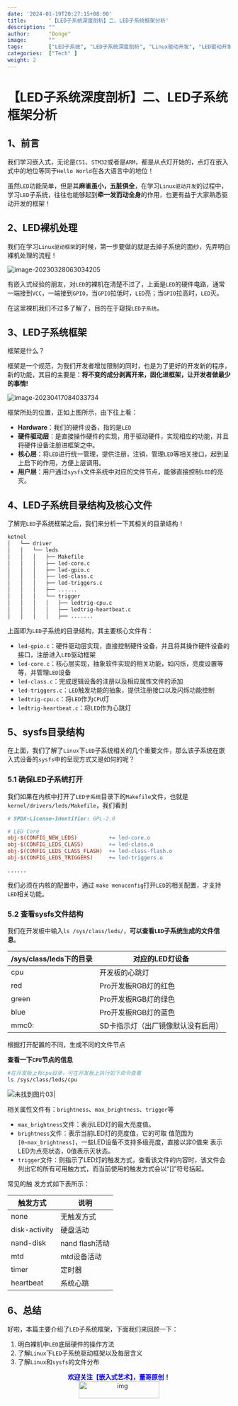 ```yaml
---
date: '2024-01-19T20:27:15+08:00'
title:       '【LED子系统深度剖析】二、LED子系统框架分析'
description: ""
author:      "Donge"
image:       ""
tags:        ["LED子系统", "LED子系统深度剖析", "Linux驱动开发", "LED驱动开发"]
categories:  ["Tech" ]
weight: 2
---
```


# 【LED子系统深度剖析】二、LED子系统框架分析

## 1、前言

我们学习嵌入式，无论是`C51`、`STM32`或者是`ARM`，都是从点灯开始的，点灯在嵌入式中的地位等同于`Hello World`在各大语言中的地位！

虽然`LED`功能简单，但是其**麻雀虽小，五脏俱全**，在学习`Linux驱动开发`的过程中，学习`LED`子系统，往往也能够起到**牵一发而动全身**的作用，也更有益于大家熟悉驱动开发的框架！

## 2、LED裸机处理

我们在学习`Linux驱动框架`的时候，第一步要做的就是去掉子系统的面纱，先弄明白裸机处理的流程！

![image-20230328063034205](https://image-1305421143.cos.ap-nanjing.myqcloud.com/image/image-20230328063034205.png)

有嵌入式经验的朋友，对`LED`的裸机在清楚不过了，上面是`LED`的硬件电路，通常一端接到`VCC`，一端接到`GPIO`，当`GPIO`拉低时，`LED`亮；当`GPIO`拉高时，`LED`灭。

在这里裸机我们不过多了解了，目的在于窥探`LED子系统`。

## 3、LED子系统框架

框架是什么？

框架是一个规范，为我们开发者增加限制的同时，也是为了更好的开发新的程序，新的功能，其目的主要是：**将不变的成分剥离开来，固化进框架，让开发者做最少的事情!**

![image-20230417084033734](https://image-1305421143.cos.ap-nanjing.myqcloud.com/image/image-20230417084033734.png)

框架所处的位置，正如上图所示，由下往上看：

- **Hardware**：我们的硬件设备，指的是`LED`
- **硬件驱动层**：是直接操作硬件的实现，用于驱动硬件，实现相应的功能，并且将硬件设备注册进框架之中。
- **核心层**：将`LED`进行统一管理，提供注册，注销，管理`LED`等相关接口，起到呈上启下的作用，方便上层调用。
- **用户层**：用户通过`sysfs`文件系统中对应的文件节点，能够直接控制`LED`的亮灭。

## 4、LED子系统目录结构及核心文件

了解完`LED`子系统框架之后，我们来分析一下其相关的目录结构！

```bash
ketnel
│   └── driver
│   │   └── leds
│   │   │   ├──	Makefile
│   │   │   ├──	led-core.c
│   │   │   ├──	led-gpio.c
│   │   │   ├──	led-class.c
│   │   │   ├──	led-triggers.c
│   │   │   ├──	......
│   │   │   └── trigger
│   │   │   │   ├── ledtrig-cpu.c
│   │   │   │   ├── ledtrig-heartbeat.c
│   │   │   │   ├── .......
```

上面即为`LED`子系统的目录结构，其主要核心文件有：

- `led-gpio.c`：硬件驱动层实现，直接控制硬件设备，并且将其操作硬件设备的接口，注册进入`LED`驱动框架
- `led-core.c`：核心层实现，抽象软件实现的相关功能，如闪烁，亮度设置等等，并管理`LED`设备
- `led-class.c`：完成逻辑设备的注册以及相应属性文件的添加
- `led-triggers.c`：`LED`触发功能的抽象，提供注册接口以及闪烁功能控制
- `ledtrig-cpu.c`：将`LED`作为`CPU`灯
- `ledtrig-heartbeat.c`：将`LED`作为心跳灯

## 5、sysfs目录结构

在上面，我们了解了`Linux`下`LED`子系统相关的几个重要文件，那么该子系统在嵌入式设备的`sysfs`中的呈现方式又是如何的呢？

### 5.1 确保LED子系统打开

我们如果在内核中打开了`LED子系统`目录下的`Makefile`文件，也就是`kernel/drivers/leds/Makefile`，我们看到

```makefile
# SPDX-License-Identifier: GPL-2.0

# LED Core
obj-$(CONFIG_NEW_LEDS)			+= led-core.o
obj-$(CONFIG_LEDS_CLASS)		+= led-class.o
obj-$(CONFIG_LEDS_CLASS_FLASH)	+= led-class-flash.o
obj-$(CONFIG_LEDS_TRIGGERS)		+= led-triggers.o

......
```

我们必须在内核的配置中，通过 `make menuconfig`打开`LED`的相关配置，才支持`LED`相关功能。

### 5.2 查看sysfs文件结构

我们在开发板中输入`ls /sys/class/leds/`，**可以查看`LED`子系统生成的文件信息**。

| /sys/class/leds下的目录 | 对应的LED灯设备 |
| --- | --- |
| cpu | 开发板的心跳灯 |
| red | Pro开发板RGB灯的红色 |
| green | Pro开发板RGB灯的绿色 |
| blue | Pro开发板RGB灯的蓝色 |
| mmc0: | SD卡指示灯（出厂镜像默认没有启用） |

根据打开配置的不同，生成不同的文件节点

**查看一下`CPU`节点的信息**

```bash
#在开发板上有cpu目录，可在开发板上执行如下命令查看
ls /sys/class/leds/cpu
```

![未找到图片03|](https://doc.embedfire.com/linux/imx6/quick_start/zh/latest/_images/ledsub003.png)

相关属性文件有：`brightness`、`max_brightness`、`trigger`等

- `max_brightness`文件：表示LED灯的最大亮度值。
- `brightness`文件：表示当前LED灯的亮度值，它的可取 值范围为`[0~max_brightness]`，一些LED设备不支持多级亮度，直接以非0值来 表示LED为点亮状态，0值表示灭状态。
- `trigger`文件：则指示了LED灯的触发方式，查看该文件的内容时，该文件会 列出它的所有可用触方式，而当前使用的触发方式会以“\[\]”符号括起。

常见的触 发方式如下表所示：

| 触发方式 | 说明  |
| --- | --- |
| none | 无触发方式 |
| disk-activity | 硬盘活动 |
| nand-disk | nand flash活动 |
| mtd | mtd设备活动 |
| timer | 定时器 |
| heartbeat | 系统心跳 |

## 6、总结

好啦，本篇主要介绍了`LED`子系统框架，下面我们来回顾一下：

1.  明白裸机中`LED`底层硬件的操作方法
2.  了解`Linux`下`LED`子系统驱动框架以及每层含义
3.  了解`Linux`和`sysfs`的文件分布


<center><b> <font color ="blue">欢迎关注【嵌入式艺术】，董哥原创！</font></b></center>
<div align=center><img src="https://image-1305421143.cos.ap-nanjing.myqcloud.com/image/blog.png" alt="img" width = "60%" height ="10%"/>
</div>
